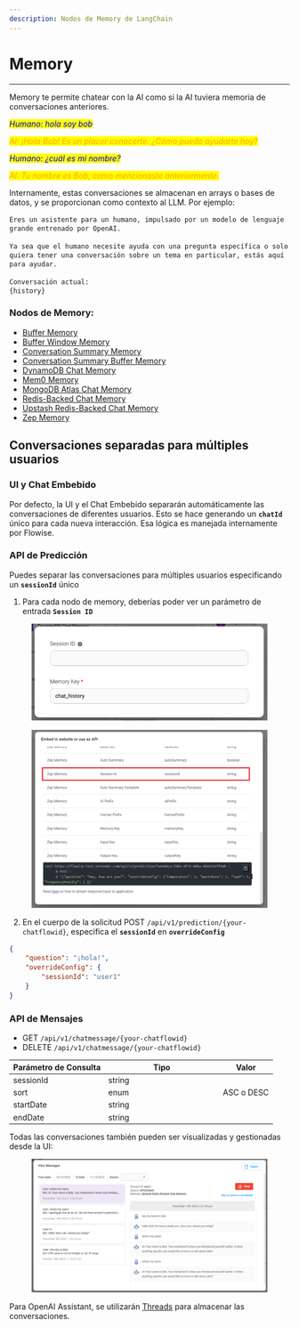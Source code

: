 ```yaml
---
description: Nodos de Memory de LangChain
---
```


# Memory

***

Memory te permite chatear con la AI como si la AI tuviera memoria de conversaciones anteriores.

_<mark style="color:blue;">Humano: hola soy bob</mark>_

_<mark style="color:orange;">AI: ¡Hola Bob! Es un placer conocerte. ¿Cómo puedo ayudarte hoy?</mark>_

_<mark style="color:blue;">Humano: ¿cuál es mi nombre?</mark>_

_<mark style="color:orange;">AI: Tu nombre es Bob, como mencionaste anteriormente.</mark>_

Internamente, estas conversaciones se almacenan en arrays o bases de datos, y se proporcionan como contexto al LLM. Por ejemplo:

```
Eres un asistente para un humano, impulsado por un modelo de lenguaje grande entrenado por OpenAI.

Ya sea que el humano necesite ayuda con una pregunta específica o solo quiera tener una conversación sobre un tema en particular, estás aquí para ayudar.

Conversación actual:
{history}
```

### Nodos de Memory:

* [Buffer Memory](buffer-memory.md)
* [Buffer Window Memory](buffer-window-memory.md)
* [Conversation Summary Memory](conversation-summary-memory.md)
* [Conversation Summary Buffer Memory](conversation-summary-buffer-memory.md)
* [DynamoDB Chat Memory](dynamodb-chat-memory.md)
* [Mem0 Memory](mem0-memory.md)
* [MongoDB Atlas Chat Memory](mongodb-atlas-chat-memory.md)
* [Redis-Backed Chat Memory](redis-backed-chat-memory.md)
* [Upstash Redis-Backed Chat Memory](upstash-redis-backed-chat-memory.md)
* [Zep Memory](zep-memory.md)

## Conversaciones separadas para múltiples usuarios

### UI y Chat Embebido

Por defecto, la UI y el Chat Embebido separarán automáticamente las conversaciones de diferentes usuarios. Esto se hace generando un **`chatId`** único para cada nueva interacción. Esa lógica es manejada internamente por Flowise.

### API de Predicción

Puedes separar las conversaciones para múltiples usuarios especificando un **`sessionId`** único

1. Para cada nodo de memory, deberías poder ver un parámetro de entrada **`Session ID`**

<figure><img src="../../../.gitbook/assets/image (76).png" alt="" width="563"><figcaption></figcaption></figure>

<figure><img src="../../../.gitbook/assets/Untitled (1) (1) (1) (1) (1) (1).png" alt="" width="563"><figcaption></figcaption></figure>

2. En el cuerpo de la solicitud POST `/api/v1/prediction/{your-chatflowid}`, especifica el **`sessionId`** en **`overrideConfig`**

```json
{
    "question": "¡hola!",
    "overrideConfig": {
        "sessionId": "user1"
    }
}
```

### API de Mensajes

* GET `/api/v1/chatmessage/{your-chatflowid}`
* DELETE `/api/v1/chatmessage/{your-chatflowid}`

<table><thead><tr><th>Parámetro de Consulta</th><th width="192">Tipo</th><th>Valor</th></tr></thead><tbody><tr><td>sessionId</td><td>string</td><td></td></tr><tr><td>sort</td><td>enum</td><td>ASC o DESC</td></tr><tr><td>startDate</td><td>string</td><td></td></tr><tr><td>endDate</td><td>string</td><td></td></tr></tbody></table>

Todas las conversaciones también pueden ser visualizadas y gestionadas desde la UI:

<figure><img src="../../../.gitbook/assets/image (78).png" alt=""><figcaption></figcaption></figure>

Para OpenAI Assistant, se utilizarán [Threads](../agents/openai-assistant/threads.md) para almacenar las conversaciones.
